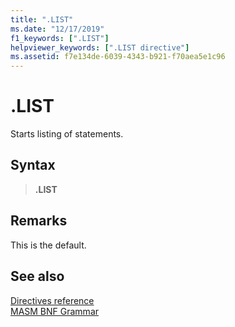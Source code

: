 ```yaml
---
title: ".LIST"
ms.date: "12/17/2019"
f1_keywords: [".LIST"]
helpviewer_keywords: [".LIST directive"]
ms.assetid: f7e134de-6039-4343-b921-f70aea5e1c96
---
```

# .LIST

Starts listing of statements.

## Syntax

> **.LIST**

## Remarks

This is the default.

## See also

[Directives reference](directives-reference.md)<br/>
[MASM BNF Grammar](masm-bnf-grammar.md)
